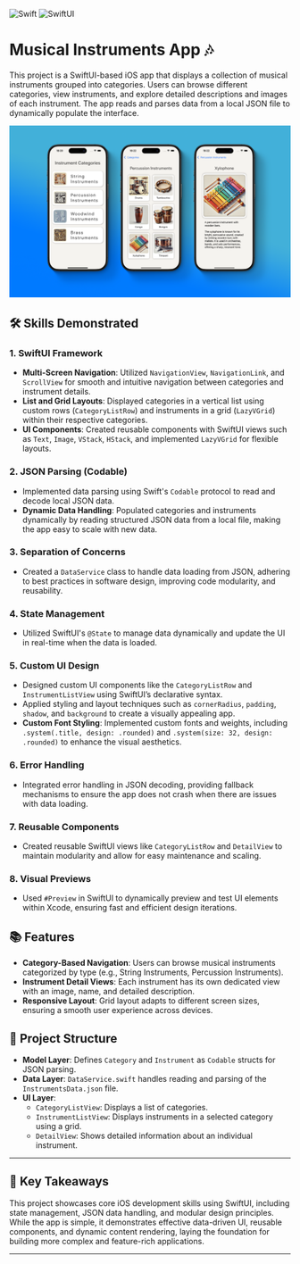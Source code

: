 ![Swift](https://img.shields.io/badge/Swift-FA7343?style=flat&logo=swift&logoColor=white)
![SwiftUI](https://img.shields.io/badge/SwiftUI-000000?style=flat&logo=swift&logoColor=white)
<br/>

# Musical Instruments App 🎶

This project is a SwiftUI-based iOS app that displays a collection of musical instruments grouped into categories. Users can browse different categories, view instruments, and explore detailed descriptions and images of each instrument. The app reads and parses data from a local JSON file to dynamically populate the interface.

![Main view](/screenshots.png "Screenshots")

## 🛠️ Skills Demonstrated

### 1. **SwiftUI Framework**
- **Multi-Screen Navigation**: Utilized `NavigationView`, `NavigationLink`, and `ScrollView` for smooth and intuitive navigation between categories and instrument details.
- **List and Grid Layouts**: Displayed categories in a vertical list using custom rows (`CategoryListRow`) and instruments in a grid (`LazyVGrid`) within their respective categories.
- **UI Components**: Created reusable components with SwiftUI views such as `Text`, `Image`, `VStack`, `HStack`, and implemented `LazyVGrid` for flexible layouts.

### 2. **JSON Parsing (Codable)**
- Implemented data parsing using Swift's `Codable` protocol to read and decode local JSON data.
- **Dynamic Data Handling**: Populated categories and instruments dynamically by reading structured JSON data from a local file, making the app easy to scale with new data.
  
### 3. **Separation of Concerns**
- Created a `DataService` class to handle data loading from JSON, adhering to best practices in software design, improving code modularity, and reusability.

### 4. **State Management**
- Utilized SwiftUI's `@State` to manage data dynamically and update the UI in real-time when the data is loaded.
  
### 5. **Custom UI Design**
- Designed custom UI components like the `CategoryListRow` and `InstrumentListView` using SwiftUI’s declarative syntax.
- Applied styling and layout techniques such as `cornerRadius`, `padding`, `shadow`, and `background` to create a visually appealing app.
- **Custom Font Styling**: Implemented custom fonts and weights, including `.system(.title, design: .rounded)` and `.system(size: 32, design: .rounded)` to enhance the visual aesthetics.

### 6. **Error Handling**
- Integrated error handling in JSON decoding, providing fallback mechanisms to ensure the app does not crash when there are issues with data loading.

### 7. **Reusable Components**
- Created reusable SwiftUI views like `CategoryListRow` and `DetailView` to maintain modularity and allow for easy maintenance and scaling.

### 8. **Visual Previews**
- Used `#Preview` in SwiftUI to dynamically preview and test UI elements within Xcode, ensuring fast and efficient design iterations.

## 📚 Features

- **Category-Based Navigation**: Users can browse musical instruments categorized by type (e.g., String Instruments, Percussion Instruments).
- **Instrument Detail Views**: Each instrument has its own dedicated view with an image, name, and detailed description.
- **Responsive Layout**: Grid layout adapts to different screen sizes, ensuring a smooth user experience across devices.

## 🚀 Project Structure

- **Model Layer**: Defines `Category` and `Instrument` as `Codable` structs for JSON parsing.
- **Data Layer**: `DataService.swift` handles reading and parsing of the `InstrumentsData.json` file.
- **UI Layer**: 
    - `CategoryListView`: Displays a list of categories.
    - `InstrumentListView`: Displays instruments in a selected category using a grid.
    - `DetailView`: Shows detailed information about an individual instrument.

---

## 🏅 Key Takeaways

This project showcases core iOS development skills using SwiftUI, including state management, JSON data handling, and modular design principles. While the app is simple, it demonstrates effective data-driven UI, reusable components, and dynamic content rendering, laying the foundation for building more complex and feature-rich applications.

---
